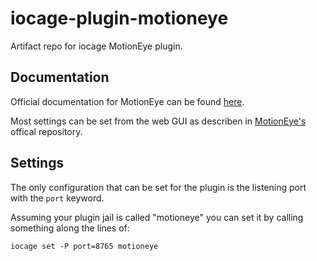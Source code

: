 # iocage-plugin-motioneye

Artifact repo for iocage MotionEye plugin.

## Documentation

Official documentation for MotionEye can be found [here](https://github.com/ccrisan/motioneye/wiki).

Most settings can be set from the web GUI as describen in [MotionEye's](https://github.com/ccrisan/motioneye) offical repository.

## Settings

The only configuration that can be set for the plugin is the listening port with the `port` keyword.

Assuming your plugin jail is called "motioneye" you can set it by calling something along the lines of:

```
iocage set -P port=8765 motioneye
```
